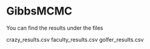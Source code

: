 # GibbsMCMC

You can find the results under the files

crazy_results.csv
faculty_results.csv
golfer_results.csv
